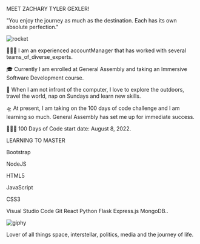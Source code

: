 MEET ZACHARY TYLER GEXLER!

"You enjoy the journey as much as the destination. Each has its own absolute perfection."

![rocket](https://user-images.githubusercontent.com/110911839/188941582-25fc60b7-2e83-4e4f-b385-3756ed103d0d.gif)


👩🏽‍🏫 I am an experienced accountManager that has worked with several teams_of_diverse_experts.

🎓 Currently I am enrolled at General Assembly and taking an Immersive Software Development course.

🌱 When I am not infront of the computer, I love to explore the outdoors, travel the world, nap on Sundays and learn new skills.

🛸 At present, I am taking on the 100 days of code challenge and I am learning so much. General Assembly has set me up for immediate success.

👩🏾‍💻 100 Days of Code start date: August 8, 2022.

LEARNING TO MASTER

Bootstrap 

NodeJS 

HTML5 

JavaScript

CSS3

Visual Studio Code 
Git 
React 
Python 
Flask 
Express.js 
MongoDB..


![giphy](https://user-images.githubusercontent.com/110911839/188940034-2fdcd4c5-5555-4ce3-9f2e-654b3a4de63f.gif)

Lover of all things space, interstellar, politics, media and the journey of life.
